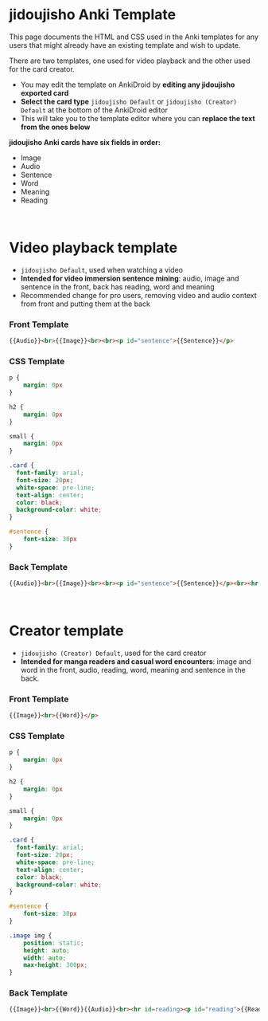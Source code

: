 # jidoujisho Anki Template

This page documents the HTML and CSS used in the Anki templates for any users that might already have an existing template and wish to update.

There are two templates, one used for video playback and the other used for the card creator.

* You may edit the template on AnkiDroid by **editing any jidoujisho exported card**
* **Select the card type** `jidoujisho Default` or `jidoujisho (Creator) Default` at the bottom of the AnkiDroid editor
* This will take you to the template editor where you can **replace the text from the ones below**

**jidoujisho Anki cards have six fields in order:**
* Image
* Audio
* Sentence
* Word
* Meaning
* Reading

<br>

# Video playback template
* `jidoujisho Default`, used when watching a video
* **Intended for video immersion sentence mining**: audio, image and sentence in the front, back has reading, word and meaning
* Recommended change for pro users, removing video and audio context from front and putting them at the back

### Front Template
```html
{{Audio}}<br>{{Image}}<br><br><p id="sentence">{{Sentence}}</p>
```

### CSS Template
```css
p {
    margin: 0px
}

h2 {
    margin: 0px
}

small {
    margin: 0px
}

.card {
  font-family: arial;
  font-size: 20px;
  white-space: pre-line;
  text-align: center;
  color: black;
  background-color: white;
}

#sentence {
    font-size: 30px
}
```

### Back Template
```html
{{Audio}}<br>{{Image}}<br><br><p id="sentence">{{Sentence}}</p><br><hr id=reading><p id="reading">{{Reading}}</p><h2 id="word">{{Word}}</h2><br><p><small id="meaning">{{Meaning}}</small></p>
```

<br>

# Creator template
* `jidoujisho (Creator) Default`, used for the card creator
* **Intended for manga readers and casual word encounters**: image and word in the front, audio, reading, word, meaning and sentence in the back.

### Front Template
```html
{{Image}}<br>{{Word}}</p>
```

### CSS Template
```css
p {
    margin: 0px
}

h2 {
    margin: 0px
}

small {
    margin: 0px
}

.card {
  font-family: arial;
  font-size: 20px;
  white-space: pre-line;
  text-align: center;
  color: black;
  background-color: white;
}

#sentence {
    font-size: 30px
}

.image img {
    position: static;
    height: auto;
    width: auto;
    max-height: 300px;
}
```

### Back Template
```html
{{Image}}<br>{{Word}}{{Audio}}<br><hr id=reading><p id="reading">{{Reading}}</p><h2 id="word">{{Word}}</h2><br><p><small id="meaning">{{Meaning}}</small></p><br><p id="sentence">{{Sentence}}</p>
```
